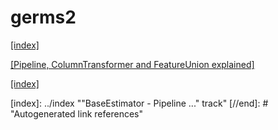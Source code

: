 # germs2

[[index]](https://infull.github.io/knowledge-base/index.md)

[[Pipeline, ColumnTransformer and FeatureUnion explained]](https://towardsdatascience.com/pipeline-columntransformer-and-featureunion-explained-f5491f815f)

[[index]](https://infull.github.io/knowledge-base/index.md)

[//begin]: # "Autogenerated link references for markdown compatibility"
[index]: ../index ""BaseEstimator - Pipeline ..." track"
[//end]: # "Autogenerated link references"